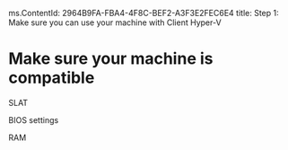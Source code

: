 ms.ContentId: 2964B9FA-FBA4-4F8C-BEF2-A3F3E2FEC6E4
title: Step 1: Make sure you can use your machine with Client Hyper-V

# Make sure your machine is compatible #

SLAT

BIOS settings

RAM
